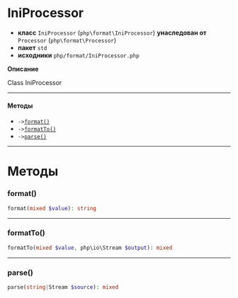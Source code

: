 # IniProcessor

- **класс** `IniProcessor` (`php\format\IniProcessor`) **унаследован от** `Processor` (`php\format\Processor`)
- **пакет** `std`
- **исходники** `php/format/IniProcessor.php`

**Описание**

Class IniProcessor

---

#### Методы

- `->`[`format()`](#method-format)
- `->`[`formatTo()`](#method-formatto)
- `->`[`parse()`](#method-parse)

---
# Методы

<a name="method-format"></a>

### format()
```php
format(mixed $value): string
```

---

<a name="method-formatto"></a>

### formatTo()
```php
formatTo(mixed $value, php\io\Stream $output): mixed
```

---

<a name="method-parse"></a>

### parse()
```php
parse(string|Stream $source): mixed
```